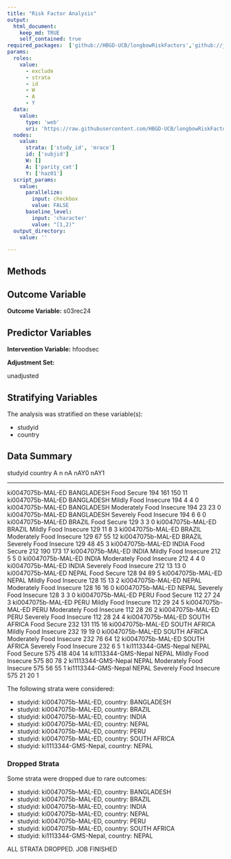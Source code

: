 ```yaml
---
title: "Risk Factor Analysis"
output: 
  html_document:
    keep_md: TRUE
    self_contained: true
required_packages:  ['github://HBGD-UCB/longbowRiskFactors','github://jeremyrcoyle/skimr@vector_types', 'github://tlverse/delayed']
params:
  roles:
    value:
      - exclude
      - strata
      - id
      - W
      - A
      - Y
  data: 
    value: 
      type: 'web'
      uri: 'https://raw.githubusercontent.com/HBGD-UCB/longbowRiskFactors/master/inst/sample_data/birthwt_data.rdata'
  nodes:
    value:
      strata: ['study_id', 'mrace']
      id: ['subjid']
      W: []
      A: ['parity_cat']
      Y: ['haz01']
  script_params:
    value:
      parallelize:
        input: checkbox
        value: FALSE
      baseline_level:
        input: 'character'
        value: "[1,2)"
  output_directory:
    value: ''

---
```








## Methods
## Outcome Variable

**Outcome Variable:** s03rec24

## Predictor Variables

**Intervention Variable:** hfoodsec

**Adjustment Set:**

unadjusted

## Stratifying Variables

The analysis was stratified on these variable(s):

* studyid
* country

## Data Summary

studyid               country        A                             n    nA   nAY0   nAY1
--------------------  -------------  -------------------------  ----  ----  -----  -----
ki0047075b-MAL-ED     BANGLADESH     Food Secure                 194   161    150     11
ki0047075b-MAL-ED     BANGLADESH     Mildly Food Insecure        194     4      4      0
ki0047075b-MAL-ED     BANGLADESH     Moderately Food Insecure    194    23     23      0
ki0047075b-MAL-ED     BANGLADESH     Severely Food Insecure      194     6      6      0
ki0047075b-MAL-ED     BRAZIL         Food Secure                 129     3      3      0
ki0047075b-MAL-ED     BRAZIL         Mildly Food Insecure        129    11      8      3
ki0047075b-MAL-ED     BRAZIL         Moderately Food Insecure    129    67     55     12
ki0047075b-MAL-ED     BRAZIL         Severely Food Insecure      129    48     45      3
ki0047075b-MAL-ED     INDIA          Food Secure                 212   190    173     17
ki0047075b-MAL-ED     INDIA          Mildly Food Insecure        212     5      5      0
ki0047075b-MAL-ED     INDIA          Moderately Food Insecure    212     4      4      0
ki0047075b-MAL-ED     INDIA          Severely Food Insecure      212    13     13      0
ki0047075b-MAL-ED     NEPAL          Food Secure                 128    94     89      5
ki0047075b-MAL-ED     NEPAL          Mildly Food Insecure        128    15     13      2
ki0047075b-MAL-ED     NEPAL          Moderately Food Insecure    128    16     16      0
ki0047075b-MAL-ED     NEPAL          Severely Food Insecure      128     3      3      0
ki0047075b-MAL-ED     PERU           Food Secure                 112    27     24      3
ki0047075b-MAL-ED     PERU           Mildly Food Insecure        112    29     24      5
ki0047075b-MAL-ED     PERU           Moderately Food Insecure    112    28     26      2
ki0047075b-MAL-ED     PERU           Severely Food Insecure      112    28     24      4
ki0047075b-MAL-ED     SOUTH AFRICA   Food Secure                 232   131    115     16
ki0047075b-MAL-ED     SOUTH AFRICA   Mildly Food Insecure        232    19     19      0
ki0047075b-MAL-ED     SOUTH AFRICA   Moderately Food Insecure    232    76     64     12
ki0047075b-MAL-ED     SOUTH AFRICA   Severely Food Insecure      232     6      5      1
ki1113344-GMS-Nepal   NEPAL          Food Secure                 575   418    404     14
ki1113344-GMS-Nepal   NEPAL          Mildly Food Insecure        575    80     78      2
ki1113344-GMS-Nepal   NEPAL          Moderately Food Insecure    575    56     55      1
ki1113344-GMS-Nepal   NEPAL          Severely Food Insecure      575    21     20      1


The following strata were considered:

* studyid: ki0047075b-MAL-ED, country: BANGLADESH
* studyid: ki0047075b-MAL-ED, country: BRAZIL
* studyid: ki0047075b-MAL-ED, country: INDIA
* studyid: ki0047075b-MAL-ED, country: NEPAL
* studyid: ki0047075b-MAL-ED, country: PERU
* studyid: ki0047075b-MAL-ED, country: SOUTH AFRICA
* studyid: ki1113344-GMS-Nepal, country: NEPAL

### Dropped Strata

Some strata were dropped due to rare outcomes:

* studyid: ki0047075b-MAL-ED, country: BANGLADESH
* studyid: ki0047075b-MAL-ED, country: BRAZIL
* studyid: ki0047075b-MAL-ED, country: INDIA
* studyid: ki0047075b-MAL-ED, country: NEPAL
* studyid: ki0047075b-MAL-ED, country: PERU
* studyid: ki0047075b-MAL-ED, country: SOUTH AFRICA
* studyid: ki1113344-GMS-Nepal, country: NEPAL


ALL STRATA DROPPED. JOB FINISHED














